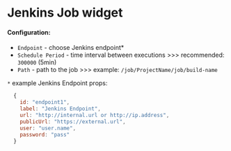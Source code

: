 # Jenkins Job widget

#### Configuration:
* `Endpoint` - choose Jenkins endpoint*
* `Schedule Period` - time interval between executions >>> recommended: `300000` (5min)
* `Path` - path to the job >>> example: `/job/ProjectName/job/build-name`


`*` example Jenkins Endpoint props:
```js
  {
    id: "endpoint1",
    label: "Jenkins Endpoint",
    url: "http://internal.url or http://ip.address",
    publicUrl: "https://external.url",
    user: "user.name",
    password: "pass"
  }
```